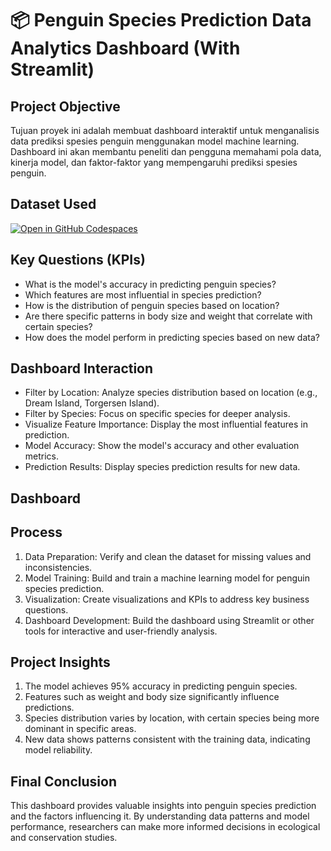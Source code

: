 # 📦 Penguin Species Prediction Data Analytics Dashboard (With Streamlit)

## Project Objective
Tujuan proyek ini adalah membuat dashboard interaktif untuk menganalisis data prediksi spesies penguin menggunakan model machine learning. Dashboard ini akan membantu peneliti dan pengguna memahami pola data, kinerja model, dan faktor-faktor yang mempengaruhi prediksi spesies penguin.

## Dataset Used

[![Open in GitHub Codespaces](https://github.com/codespaces/badge.svg)](https://codespaces.new/streamlit/app-starter-kit?quickstart=1)

## Key Questions (KPIs)
- What is the model's accuracy in predicting penguin species?
- Which features are most influential in species prediction?
- How is the distribution of penguin species based on location?
- Are there specific patterns in body size and weight that correlate with certain species?
- How does the model perform in predicting species based on new data?
  
## Dashboard Interaction
- Filter by Location: Analyze species distribution based on location (e.g., Dream Island, Torgersen Island).
- Filter by Species: Focus on specific species for deeper analysis.
- Visualize Feature Importance: Display the most influential features in prediction.
- Model Accuracy: Show the model's accuracy and other evaluation metrics.
- Prediction Results: Display species prediction results for new data.

## Dashboard

## Process
1. Data Preparation: Verify and clean the dataset for missing values and inconsistencies.
2. Model Training: Build and train a machine learning model for penguin species prediction.
3. Visualization: Create visualizations and KPIs to address key business questions.
4. Dashboard Development: Build the dashboard using Streamlit or other tools for interactive and user-friendly analysis.

## Project Insights
1. The model achieves 95% accuracy in predicting penguin species.
2. Features such as weight and body size significantly influence predictions.
3. Species distribution varies by location, with certain species being more dominant in specific areas.
4. New data shows patterns consistent with the training data, indicating model reliability.

## Final Conclusion
This dashboard provides valuable insights into penguin species prediction and the factors influencing it. By understanding data patterns and model performance, researchers can make more informed decisions in ecological and conservation studies.
